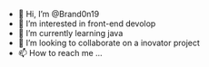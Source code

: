 - 👋 Hi, I’m @Brand0n19
- 👀 I’m interested in front-end devolop
- 🌱 I’m currently learning java
- 💞️ I’m looking to collaborate on a inovator project 
- 📫 How to reach me ...

<!---
Brand0n19/Brand0n19 is a ✨ special ✨ repository because its `README.md` (this file) appears on your GitHub profile.
You can click the Preview link to take a look at your changes.
--->
